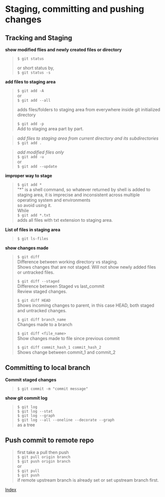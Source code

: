 # Staging, committing and pushing changes  

## Tracking and Staging


**show modified flies and newly created files or directory**

> `$ git status`  
> 
> or short status by,  
> `$ git status -s`  


**add files to staging area**
> `$ git add -A`  
or  
> `$ git add --all`  
>
>adds files/folders to staging area from everywhere inside git initialized directory
>
> `$ git add -p`  
> Add to staging area part by part. 


>_add files to staging area from current directory and its subdirectories_ 
> `$ git add .`

>_add modified files only_  
> `$ git add -u`  
or  
> `$ git add --update`  

**improper way to stage**  
> `$ git add *`  
"*" is a shell command, so whatever returned by shell is added to staging area,
it is imprecise and inconsistent across multiple operating system and environments  
so avoid using it.  
> While  
> `$ git add *.txt`  
> adds all files with txt extension to staging area.

**List of files in staging area**  
> `$ git ls-files`

**show changes made**
>`$ git diff`  
> Difference between working directory vs staging.  
> Shows changes that are not staged. Will not show newly added files or untracked files.   
> 
> `$ git diff --staged`  
> Difference between Staged vs last_commit   
> Review staged changes.  
>
>`$ git diff HEAD`  
Shows incoming changes to parent, in this case HEAD, both staged and untracked changes.  
>
> `$ git diff branch_name`  
Changes made to a branch
>
>`$ git diff <file_name>`  
Show changes made to file since previous commit  
> 
>`$ git diff commit_hash_1 commit_hash_2`  
Shows change between commit_1 and commit_2

## Committing to local branch

**Commit staged changes**  
>`$ git commit -m "commit message"`  

**show git commit log**
> `$ git log`  
> `$ git log --stat`    
> `$ git log --graph`  
> `$ git log --all --oneline --decorate --graph`  
> as a tree  


## Push commit to remote repo
>first take a pull then push  
>`$ git pull origin branch`  
>`$ git push origin branch`  
>or  
> `$ git pull`  
> `$ git push`  
> if remote upstream branch is already set or set upstream branch first.

[Index][index]

[index]: ../index.md
